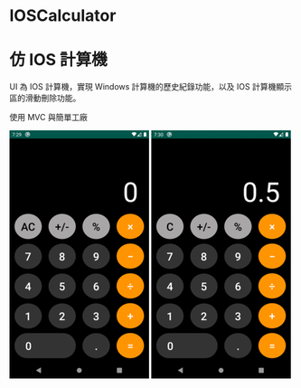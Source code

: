 # IOSCalculator

# 仿 IOS 計算機

UI 為 IOS 計算機，實現 Windows 計算機的歷史紀錄功能，以及 IOS 計算機顯示區的滑動刪除功能。

使用 MVC 與簡單工廠

![image](https://github.com/King-of-Ryouki/IosStyleCalculator/blob/master/%E8%A8%88%E7%AE%97.gif)
![image](https://github.com/King-of-Ryouki/IosStyleCalculator/blob/master/%E5%88%AA%E9%99%A4.gif)